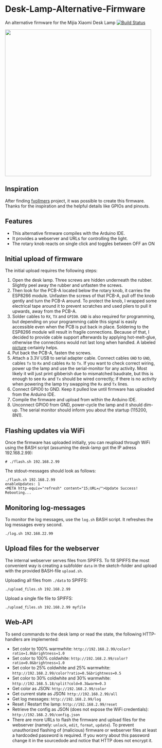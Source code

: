 # Desk-Lamp-Alternative-Firmware
An alternative firmware for the Mijia Xiaomi Desk Lamp [![Build Status](https://travis-ci.com/Torxgewinde/Desk-Lamp-Alternative-Firmware.svg?branch=master)](https://travis-ci.com/Torxgewinde/Desk-Lamp-Alternative-Firmware)

<img src="pictures/IMG_9015.JPG" width="480">

Inspiration
-----------
After finding [fvollmers](https://github.com/fvollmer/xiomi-desk-lamp-open-firmware) project, it was possible to create this firmware. Thanks for the inspiration and the helpful details like GPIOs and pinouts.

Features
--------
 * This alternative firmware compiles with the Arduino IDE.
 * It provides a webserver and URLs for controlling the light.
 * The rotary knob reacts on single click and toggles between OFF an ON

Initial upload of firmware
--------------------------
The initial upload requires the following steps:
1. Open the desk lamp. Three screws are hidden underneath the rubber. Slightly peel away the rubber and unfasten the screws.
2. Then look for the PCB-A located below the rotary knob, it carries the ESP8266 module. Unfasten the screws of that PCB-A, pull off the knob gently and turn the PCB-A around. To protect the knob, I wrapped some electrical tape around it to prevent scratches and used pliers to pull it upwards, away from the PCB-A.
3. Solder cables to `RX`, `TX` and `GPIO0`. `GND` is also required for programming, but depending on your programming cable this signal is easily accessible even when the PCB is put back in place. Soldering to the ESP8266 module will result in fragile connections. Because of that, I decided to provide cable support afterwards by applying hot-melt-glue, otherwise the connections would not last long when handled. A labeled [picture](pictures/IMG_9008.JPG) certainly helps.
4. Put back the PCB-A, fasten the screws.
5. Attach a 3.3V USB to serial adapter cable. Connect cables `GND` to `GND`, cables `Tx` to `Rx` and cables `Rx` to `Tx`. If you want to check correct wiring, power up the lamp and use the serial-monitor for any activity. Most likely it will just print gibberish due to mismatched baudrate, but this is enough to see `Rx` and `Tx` should be wired correctly; if there is no activity when powering the lamp try swapping the `Rx` and `Tx` lines.
6. Connect GPIO0 to GND. Keep it pulled low until firmware has uploaded from the Arduino IDE.
7. Compile the firmware and upload from within the Arduino IDE.
8. Unconnect GPIO0 from GND, power-cycle the lamp and it should dim-up. The serial monitor should inform you about the startup (115200, 8N1).

Flashing updates via WiFi
-------------------------
Once the firmware has uploaded initially, you can reupload through WiFi using the BASH script (assuming the desk-lamp got the IP adress 192.168.2.99):
    
    # ./flash.sh 192.168.2.99

The stdout-messages should look as follows:
    
    ./flash.sh 192.168.2.99
    enableUpdates: 1
    <META http-equiv="refresh" content="15;URL=/">Update Success! Rebooting...

Monitoring log-messages
-----------------------
To monitor the log messages, use the `log.sh` BASH script. It refreshes the log messages every second.
    
    ./log.sh 192.168.22.99

Upload files for the webserver
------------------------------
The internal webserver serves files from SPIFFS. To fill SPIFFS the most convenient way is creating a subfolder `data` in the sketch-folder and upload with the provided BASH-file `upload.sh`.

Uploading all files from `./data` to SPIFFS:

    ./upload_files.sh 192.168.2.99
    
Upload a single file file to SPIFFS:

    ./upload_files.sh 192.168.2.99 myfile 

Web-API
-------
To send commands to the desk lamp or read the state, the following HTTP-handlers are implemented:
 * Set color to 100% warmwhite: `http://192.168.2.99/color?ratio=1.0&brightness=1.0`
 * Set color to 100% coldwhite: `http://192.168.2.99/color?ratio=0.0&brightness=1.0`
 * Set color to 25% coldwhite and 25% warmwhite: `http://192.168.2.99/color?ratio=0.5&brightness=0.5`
 * Set color to 30% coldwhite and 30% warmwhite: `http://192.168.5.18/split?cold=0.3&warm=0.3`
 * Get color as JSON: `http://192.168.2.99/color`
 * Get current state as JSON: `http://192.168.2.99/all`
 * Get log messages: `http://192.168.2.99/log`
 * Reset / Restart the lamp: `http://192.168.2.99/reset`
 * Retrieve the config as JSON (does not expose the WiFi credentials): `http://192.168.2.99/config.json`
 * There are more URLs to flash the firmware and upload files for the webserver (namely: `unlock`, `edit`, `format`, `update`). To prevent unauthorized flashing of (malicious) firmware or webserver files at least a hardcoded password is required. If you worry about this password change it in the sourcedode and notice that HTTP does not encrypt it.
